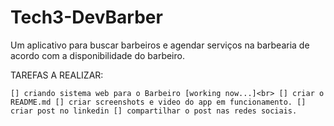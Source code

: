 # Tech3-DevBarber
Um aplicativo para buscar barbeiros e agendar serviços na barbearia de acordo com a disponibilidade do barbeiro.

TAREFAS A REALIZAR:

`[] criando sistema web para o Barbeiro [working now...]<br>
[] criar o README.md
[] criar screenshots e video do app em funcionamento.
[] criar post no linkedin
[] compartilhar o post nas redes sociais.`

